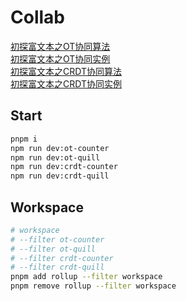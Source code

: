 # Collab

[初探富文本之OT协同算法](https://github.com/WindrunnerMax/EveryDay/blob/master/Plugin/初探富文本之OT协同算法.md)  
[初探富文本之OT协同实例](https://github.com/WindrunnerMax/EveryDay/blob/master/Plugin/初探富文本之OT协同实例.md)  
[初探富文本之CRDT协同算法](https://github.com/WindrunnerMax/EveryDay/blob/master/Plugin/初探富文本之CRDT协同算法.md)  
[初探富文本之CRDT协同实例](https://github.com/WindrunnerMax/EveryDay/blob/master/Plugin/初探富文本之CRDT协同实例.md)  


## Start

```bash
pnpm i
npm run dev:ot-counter
npm run dev:ot-quill
npm run dev:crdt-counter
npm run dev:crdt-quill
```

## Workspace

```bash
# workspace
# --filter ot-counter
# --filter ot-quill
# --filter crdt-counter
# --filter crdt-quill
pnpm add rollup --filter workspace
pnpm remove rollup --filter workspace
```
